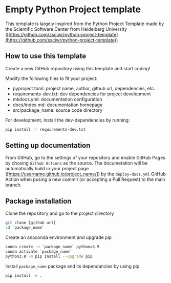 # Empty Python Project template

This template is largely inspired from the Python Project Template made by the Scientific Software Center from Heidelberg University ([https://github.com/ssciwr/python-project-template](https://github.com/ssciwr/python-project-template))

## How to use this template

Create a new GitHub repository using this template and start coding!

Modify the following files to fit your project:

- pyproject.toml: project name, author, github url, dependencies, etc.
- requirements-dev.txt: dev dependencies for project development
- mkdocs.yml: documentation configuration
- docs/index.md: documentation homepage
- src/package_name: source code directory

For development, install the dev-dependencies by running:

```bash
pip install -r requirements-dev.txt
```

## Setting up documentation

From GitHub, go to the settings of your repository and enable GitHub Pages by chosing `Github Actions` as the source.
The documetation will be automatically build in your project page ([https://username.github.io/project_name/]) by the `deploy-docs.yml` GitHub Action when pusing a new commit (or accepting a Pull Request) to the main branch.

## Package installation

Clone the repository and go to the project directory

```bash
git clone [github url]
cd `package_name`
```

Create an anaconda environment and upgrade pip

```bash
conda create -n `package_name` python=3.9
conda activate `package_name`
python3.8 -m pip install --upgrade pip
```

Install `package_name` package and its dependancies by using pip

```bash
pip install -e .
```
